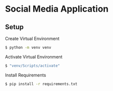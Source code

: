 # Social Media Application

## Setup

Create Virtual Environment
```bash
$ python -m venv venv
```

Activate Virtual Environment
```bash
$ "venv/Scripts/activate"
```

Install Requirements
```bash
$ pip install -r requirements.txt
```